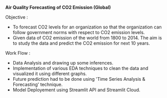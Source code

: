 **Air Quality Forecasting of CO2 Emission (Global)**

Objective : 
- To forecast CO2 levels for an organization so that the organization can follow government norms with respect to CO2 emission levels.
- Given data of CO2 emission of the world from 1800 to 2014. The aim is to study the data and predict the CO2 emission for next 10 years. 

Work Flow :
- Data Analysis and drawing up some inferences. 
- Implementation of various EDA techniques to clean the data and visualized it using different graphs.
- Future prediction had to be done using 'Time Series Analysis & Forecasting' technique. 
- Model Deployement using Streamlit API and Streamlit Cloud.
